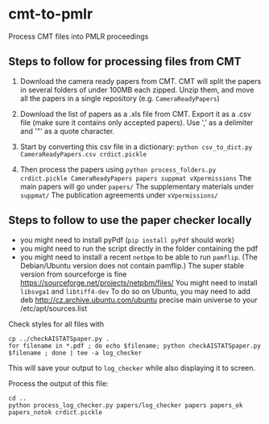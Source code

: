 # cmt-to-pmlr
Process CMT files into PMLR proceedings

## Steps to follow for processing files from CMT
1. Download the camera ready papers from CMT. CMT will split the papers in several folders of under 100MB each zipped. Unzip them, and move all the papers in a single repository (e.g. `CameraReadyPapers`)

2. Download the list of papers as a .xls file from CMT. Export it as a .csv file (make sure it contains only accepted papers). Use ',' as a delimiter and '"' as a quote character.

3. Start by converting this csv file in a dictionary:
```python csv_to_dict.py CameraReadyPapers.csv crdict.pickle```

4. Then process the papers using
```python process_folders.py crdict.pickle CameraReadyPapers papers suppmat vXpermissions```
The main papers will go under `papers/`
The supplementary materials under `suppmat/`
The publication agreements under `xVpermissions/`

## Steps to follow to use the paper checker locally
* you might need to install pyPdf (`pip install pyPdf` should work)
* you might need to run the script directly in the folder containing the pdf
* you might need to install a recent `netbpm` to be able to run `pamflip`. (The Debian/Ubuntu version does not contain pamflip.) The super stable version from sourceforge is fine https://sourceforge.net/projects/netpbm/files/
You might need to install `libsvga1` and `libtiff4-dev`
To do so on Ubuntu, you may need to add deb http://cz.archive.ubuntu.com/ubuntu precise main universe to your /etc/apt/sources.list

Check styles for all files with
```cd papers
cp ../checkAISTATSpaper.py .
for filename in *.pdf ; do echo $filename; python checkAISTATSpaper.py $filename ; done | tee -a log_checker
```

This will save your output to `log_checker` while also displaying it to screen.

Process the output of this file:
```
cd ..
python process_log_checker.py papers/log_checker papers papers_ok papers_notok crdict.pickle
```
